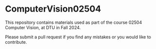 # ComputerVision02504

This repository contains materials used as part of the course 02504 Computer Vision, at DTU in Fall 2024.

Please submit a pull request if you find any mistakes or you would like to contribute.
